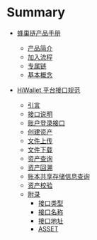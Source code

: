 # Summary

* [蜂巢链产品手册](README.md)
    * [产品简介](manual/manual1.md)
    <!-- * [产品架构](manual/manual2.md)
        * [功能特性](manual/manual3.md) -->
    * [加入流程](manual/manual4.md)
    * [专属链](manual/manual5.md)
    * [基本概念](manual/manual10.md)
    <!-- * [创建链](manual/manual6.md)
        * [专属链管理](manual/manual7.md)
        * [续费](manual/manual8.md)
        * [区块监控](manual/manual9.md) -->
    
* [HiWallet 平台接口规范](chapter1/section1.1.md)
    * [引言](chapter1/section1.1.1.md)
        <!-- * [编写目的](chapter1/section1.1.1.md)
            * [覆盖范围](chapter1/section1.1.2.md)
            * [预期读者](chapter1/section1.1.3.md)
            * [术语与缩略语](chapter1/section1.1.4.md)
            * [参考文档](chapter1/section1.1.5.md) -->
    <!-- * [接口方式](javascript:;) -->
    * [接口说明](chapter1/section2.1.md)
    <!-- * [接口地址](chapter1/section2.2.md) -->
    <!-- * [基础接口](javascript:;) -->
    * [账户登录接口](chapter1/section3.1.1.md)
            <!-- * [接口描述](chapter1/section3.1.1.md)
                * [接口定义](javascript:;)
                * [登陆请求报文](chapter1/section3.1.2.1.md)
                * [登陆响应报文](chapter1/section3.1.2.2.md) -->
    <!-- * [交易接口](javascript:;) -->
    * [创建资产](chapter1/section4.1.1.md)
            <!-- * [接口描述](chapter1/section4.1.1.md)
                * [接口定义](javascript:;)
                * [请求报文](chapter1/section4.1.2.md)
                * [响应报文](chapter1/section4.1.2.2.md) -->
    * [文件上传](chapter1/section4.2.1.md)
            <!-- * [接口描述](chapter1/section4.2.1.md)
                * [接口定义](javascript:;)
                * [请求报文](chapter1/section4.2.2.md)
                * [响应报文](chapter1/section4.2.2.2.md) -->
    * [文件下载](chapter1/section4.3.1.md)
            <!-- * [接口描述](chapter1/section4.3.1.md)
                * [接口定义](javascript:;)
                * [请求报文](chapter1/section4.3.2.md)
                * [响应报文](chapter1/section4.3.2.2.md) -->
    <!-- * [查询接口](javascript:;) -->
    * [资产查询](chapter1/section5.1.1.md)
            <!-- * [接口描述](chapter1/section5.1.1.md)
                * [接口定义](javascript:;)
                * [请求报文](chapter1/section5.1.2.md)
                * [响应报文](chapter1/section5.1.2.2.md) -->
    * [资产回溯](chapter1/section5.2.1.md)
            <!-- * [接口描述](chapter1/section5.2.1.md)
                * [接口定义](javascript:;)
                * [请求报文](chapter1/section5.2.2.md)
                * [响应报文](chapter1/section5.2.2.2.md) -->
    * [账本共享存储信息查询](chapter1/section5.3.1.md)
            <!-- * [接口描述](chapter1/section5.3.1.md)
                * [接口定义](javascript:;)
                * [请求报文](chapter1/section5.3.2.md)
                * [响应报文](chapter1/section5.3.2.2.md) -->
    * [资产校验](chapter1/section6.1.md)
        <!-- * [接口描述](chapter1/section6.1.md)
            * [接口定义](javascript:;)
            * [请求报文](chapter1/section6.2.md)
            * [响应报文](chapter1/section6.2.2.md) -->
    * [附录](javascript:;)
        * [接口类型](chapter1/section7.1.md)
        * [接口名称](chapter1/section7.2.md)
        * [接口地址](chapter1/section7.3.md)
        * [ASSET](chapter1/section7.4.md)

